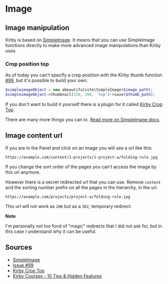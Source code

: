 # Image

## Image manipulation

Kirby is based on [SimpleImage](https://github.com/claviska/SimpleImage). It means that you can use SimpleImage functions directly to make more advanced image manipulations than Kirby uses.

### Crop position top

As of today you can't specify a crop position with the Kirby thumb function [#99](https://github.com/getkirby/toolkit/issues/99), but it's possible to build your own.

```php
$simpleimageObject = new abeautifulsite\SimpleImage($image_path);
$simpleimageObject->thumbnail(150, 300, 'top')->save($thumb_path);
```

If you don't want to build it yourself there is a plugin for it called [Kirby Crop Top](https://github.com/jenstornell/kirby-crop-top).

There are many more things you can to. [Read more on SimpleImage docs](https://github.com/claviska/SimpleImage).

## Image content url

If you are in the Panel and click on an image you will see a url like this:

```text
https://example.com/content/1-projects/1-project-a/folding-rule.jpg
```

If you change the sort order of the pages you can't access the image by this url anymore.

However there is a secret redirected url that you can use. Remove `content` and the sorting number prefix on all the pages in the hierarchy, in the url.

```text
https://example.com/projects/project-a/folding-rule.jpg
```

This url will not work as `200` but as a `302`, temporary redirect.

**Note**

I'm personally not too fond of "magic" redirects that I did not ask for, but in this case I understand why it can be useful.

## Sources

- [SimpleImage](https://github.com/claviska/SimpleImage)
- [Issue #99](https://github.com/getkirby/toolkit/issues/99)
- [Kirby Crop Top](https://github.com/jenstornell/kirby-crop-top)
- [Kirby Courses - 10 Tips & Hidden Features](https://www.youtube.com/watch?v=YjbbcKWOLs8)